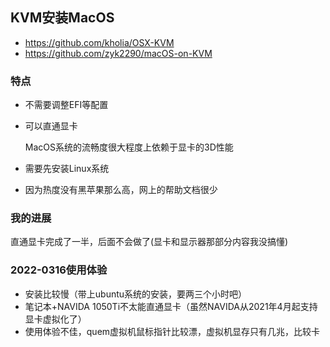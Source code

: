## KVM安装MacOS

- https://github.com/kholia/OSX-KVM
- https://github.com/zyk2290/macOS-on-KVM

### 特点

- 不需要调整EFI等配置

- 可以直通显卡

  MacOS系统的流畅度很大程度上依赖于显卡的3D性能

- 需要先安装Linux系统

- 因为热度没有黑苹果那么高，网上的帮助文档很少

### 我的进展

直通显卡完成了一半，后面不会做了(显卡和显示器那部分内容我没搞懂)

### 2022-0316使用体验

- 安装比较慢（带上ubuntu系统的安装，要两三个小时吧）
- 笔记本+NAVIDA 1050Ti不太能直通显卡（虽然NAVIDA从2021年4月起支持显卡虚拟化了）
- 使用体验不佳，quem虚拟机鼠标指针比较漂，虚拟机显存只有几兆，比较卡